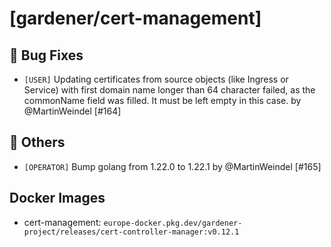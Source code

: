 # [gardener/cert-management]

## 🐛 Bug Fixes

- `[USER]` Updating certificates from source objects (like Ingress or Service) with first domain name longer than 64 character failed, as the commonName field was filled. It must be left empty in this case. by @MartinWeindel [#164]
## 🏃 Others

- `[OPERATOR]` Bump golang from 1.22.0 to 1.22.1 by @MartinWeindel [#165]

## Docker Images
- cert-management: `europe-docker.pkg.dev/gardener-project/releases/cert-controller-manager:v0.12.1`
